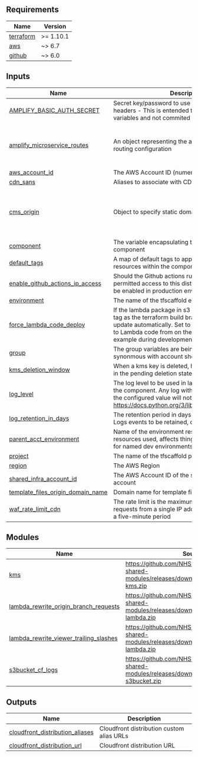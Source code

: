 <!-- BEGIN_TF_DOCS -->
<!-- markdownlint-disable -->
<!-- vale off -->

## Requirements

| Name | Version |
|------|---------|
| <a name="requirement_terraform"></a> [terraform](#requirement\_terraform) | >= 1.10.1 |
| <a name="requirement_aws"></a> [aws](#requirement\_aws) | ~> 6.7 |
| <a name="requirement_github"></a> [github](#requirement\_github) | ~> 6.0 |
## Inputs

| Name | Description | Type | Default | Required |
|------|-------------|------|---------|:--------:|
| <a name="input_AMPLIFY_BASIC_AUTH_SECRET"></a> [AMPLIFY\_BASIC\_AUTH\_SECRET](#input\_AMPLIFY\_BASIC\_AUTH\_SECRET) | Secret key/password to use for amplify microservice headers - This is entended to be read from CI variables and not commited to any codebase | `string` | `"unset"` | no |
| <a name="input_amplify_microservice_routes"></a> [amplify\_microservice\_routes](#input\_amplify\_microservice\_routes) | An object representing the amplify microservice routing configuration | <pre>list(object({<br/>    service_prefix  = string,<br/>    service_csi     = string,<br/>    root_dns_record = string,<br/>  }))</pre> | `[]` | no |
| <a name="input_aws_account_id"></a> [aws\_account\_id](#input\_aws\_account\_id) | The AWS Account ID (numeric) | `string` | n/a | yes |
| <a name="input_cdn_sans"></a> [cdn\_sans](#input\_cdn\_sans) | Aliases to associate with CDN | `list(string)` | `[]` | no |
| <a name="input_cms_origin"></a> [cms\_origin](#input\_cms\_origin) | Object to specify static domains for CDN | <pre>object({<br/>    domain_name = string,<br/>    origin_path = string,<br/>    origin_id   = string<br/>  })</pre> | <pre>{<br/>  "domain_name": "nhsdigital.github.io",<br/>  "origin_id": "github-nhs-notify-web-cms",<br/>  "origin_path": "/nhs-notify-web-cms-dev"<br/>}</pre> | no |
| <a name="input_component"></a> [component](#input\_component) | The variable encapsulating the name of this component | `string` | `"cdn"` | no |
| <a name="input_default_tags"></a> [default\_tags](#input\_default\_tags) | A map of default tags to apply to all taggable resources within the component | `map(string)` | `{}` | no |
| <a name="input_enable_github_actions_ip_access"></a> [enable\_github\_actions\_ip\_access](#input\_enable\_github\_actions\_ip\_access) | Should the Github actions runner IP addresses be permitted access to this distribution. This should not be enabled in production environments | `bool` | `false` | no |
| <a name="input_environment"></a> [environment](#input\_environment) | The name of the tfscaffold environment | `string` | n/a | yes |
| <a name="input_force_lambda_code_deploy"></a> [force\_lambda\_code\_deploy](#input\_force\_lambda\_code\_deploy) | If the lambda package in s3 has the same commit id tag as the terraform build branch, the lambda will not update automatically. Set to True if making changes to Lambda code from on the same commit for example during development | `bool` | `false` | no |
| <a name="input_group"></a> [group](#input\_group) | The group variables are being inherited from (often synonmous with account short-name) | `string` | n/a | yes |
| <a name="input_kms_deletion_window"></a> [kms\_deletion\_window](#input\_kms\_deletion\_window) | When a kms key is deleted, how long should it wait in the pending deletion state? | `string` | `"30"` | no |
| <a name="input_log_level"></a> [log\_level](#input\_log\_level) | The log level to be used in lambda functions within the component. Any log with a lower severity than the configured value will not be logged: https://docs.python.org/3/library/logging.html#levels | `string` | `"INFO"` | no |
| <a name="input_log_retention_in_days"></a> [log\_retention\_in\_days](#input\_log\_retention\_in\_days) | The retention period in days for the Cloudwatch Logs events to be retained, default of 0 is indefinite | `number` | `0` | no |
| <a name="input_parent_acct_environment"></a> [parent\_acct\_environment](#input\_parent\_acct\_environment) | Name of the environment responsible for the acct resources used, affects things like DNS zone. Useful for named dev environments | `string` | `"main"` | no |
| <a name="input_project"></a> [project](#input\_project) | The name of the tfscaffold project | `string` | n/a | yes |
| <a name="input_region"></a> [region](#input\_region) | The AWS Region | `string` | n/a | yes |
| <a name="input_shared_infra_account_id"></a> [shared\_infra\_account\_id](#input\_shared\_infra\_account\_id) | The AWS Account ID of the shared infrastructure account | `string` | `"000000000000"` | no |
| <a name="input_template_files_origin_domain_name"></a> [template\_files\_origin\_domain\_name](#input\_template\_files\_origin\_domain\_name) | Domain name for template file download origin | `string` | n/a | yes |
| <a name="input_waf_rate_limit_cdn"></a> [waf\_rate\_limit\_cdn](#input\_waf\_rate\_limit\_cdn) | The rate limit is the maximum number of CDN requests from a single IP address that are allowed in a five-minute period | `number` | `20000` | no |
## Modules

| Name | Source | Version |
|------|--------|---------|
| <a name="module_kms"></a> [kms](#module\_kms) | https://github.com/NHSDigital/nhs-notify-shared-modules/releases/download/v2.0.20/terraform-kms.zip | n/a |
| <a name="module_lambda_rewrite_origin_branch_requests"></a> [lambda\_rewrite\_origin\_branch\_requests](#module\_lambda\_rewrite\_origin\_branch\_requests) | https://github.com/NHSDigital/nhs-notify-shared-modules/releases/download/v2.0.20/terraform-lambda.zip | n/a |
| <a name="module_lambda_rewrite_viewer_trailing_slashes"></a> [lambda\_rewrite\_viewer\_trailing\_slashes](#module\_lambda\_rewrite\_viewer\_trailing\_slashes) | https://github.com/NHSDigital/nhs-notify-shared-modules/releases/download/v2.0.20/terraform-lambda.zip | n/a |
| <a name="module_s3bucket_cf_logs"></a> [s3bucket\_cf\_logs](#module\_s3bucket\_cf\_logs) | https://github.com/NHSDigital/nhs-notify-shared-modules/releases/download/v2.0.20/terraform-s3bucket.zip | n/a |
## Outputs

| Name | Description |
|------|-------------|
| <a name="output_cloudfront_distribution_aliases"></a> [cloudfront\_distribution\_aliases](#output\_cloudfront\_distribution\_aliases) | Cloudfront distribution custom alias URLs |
| <a name="output_cloudfront_distribution_url"></a> [cloudfront\_distribution\_url](#output\_cloudfront\_distribution\_url) | Cloudfront distribution URL |
<!-- vale on -->
<!-- markdownlint-enable -->
<!-- END_TF_DOCS -->
